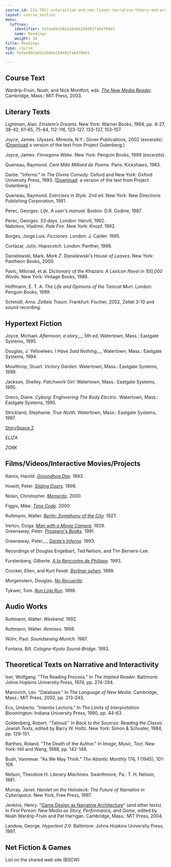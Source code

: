 ```yaml
---
course_id: 21w-765j-interactive-and-non-linear-narrative-theory-and-practice-spring-2004
layout: course_section
menu:
  leftnav:
    identifier: 5efee89cb82a16dda1b9492fa64708d3
    name: Readings
    weight: 30
title: Readings
type: course
uid: 5efee89cb82a16dda1b9492fa64708d3

---
```


Course Text
-----------

Wardrip-Fruin, Noah, and Nick Montfort, eds. [_The New Media Reader_](http://www.newmediareader.com/). Cambridge, Mass.: MIT Press, 2003.

Literary Texts
--------------

Lightman, Alan. _Einstein’s Dreams._ New York: Warner Books, 1994, pp. 8-27, 38-42, 61-65, 75-84, 112-116, 123-127, 133-137, 153-157.  
  
Joyce, James. _Ulysses._ Mineola, N.Y.: Dover Publications, 2002 (excerpts). ([Download](http://www.gutenberg.org/etext/4300) a version of the text from Project Gutenberg.)

Joyce, James. _Finnegans Wake._ New York: Penguin Books, 1999 (excerpts).  
  
Queneau, Raymond. _Cent Mille Milliard de Poems._ Paris: Kickshaws, 1983.  
  
Dante. "Inferno." In _The Divine Comedy._ Oxford and New York: Oxford University Press, 1993. ([Download](http://www.gutenberg.org/ebooks/8800)  a version of the text from Project Gutenberg.)  
  
Queneau, Raymond. _Exercises in Style._ 2nd ed. New York: New Directions Publishing Corporation, 1981.  
  
Perec, Georges. _Life, A user’s manual._ Boston: D.R. Godine, 1987.  
  
Perec, Georges. _53 days._ London: Harvill, 1992.  
Nabokov, Vladimir. _Pale Fire._ New York: Knopf, 1992.  
  
Borges, Jorge Luis. _Ficciones._ London: J. Calder. 1985.  
  
Cortázar, Julio. _Hopscotch._ London: Panther, 1998.  
  
Danielewski, Mark. _Mark Z. Danielewski's House of Leaves._ New York: Pantheon Books, 2000.  
  
Pavic, Milorad, et al. _Dictionary of the Khazars: A Lexicon Novel in 100,000 Words._ New York: Vintage Books, 1989.  
  
Hoffmann, E. T. A. _The Life and Opinions of the Tomcat Murr._ London: Penguin Books, 1999.  
  
Schmidt, Arno. _Zettels Traum._ Frankfurt: Fischer, 2002, Zettel 3-10 and sound recording.

Hypertext Fiction
-----------------

Joyce, Michael. _Afternoon, a story__._ 5th ed. Watertown, Mass.: Eastgate Systems, 1995.  
  
Douglas, J. Yellowlees. _I Have Said Nothing__._ Watertown, Mass.: Eastgate Systems, 1994.  
  
Moulthrop, Stuart. _Victory Garden._ Watertown, Mass.: Eastgate Systems, 1999.  
  
Jackson, Shelley. _Patchwork Girl._ Watertown, Mass.: Eastgate Systems, 1995.  
  
Greco, Diane. _Cyborg: Engineering The Body Electric._ Watertown, Mass.: Eastgate Systems, 1995.  
  
Strickland, Stephanie. _True North._ Watertown, Mass.: Eastgate Systems, 1997.  
  
[StorySpace 2](http://www.eastgate.com/Storyspace2.html)

_ELIZA_

_ZORK_

Films/Videos/Interactive Movies/Projects
----------------------------------------

Ramis, Harold. [_Groundhog Day_](http://www.imdb.com/title/tt0107048/)_._ 1993.  
  
Howitt, Peter. [_Sliding Doors_](http://www.imdb.com/title/tt0120148/)_._ 1998.  
  
Nolan, Christopher. [_Memento_](http://www.imdb.com/title/tt0209144/). 2000.  
  
Figgis, Mike. [_Time Code_](http://www.imdb.com/title/tt0220100/)_._ 2000.  
  
Ruttmann, Walter. [_Berlin: Symphony of the City_](http://www.imdb.com/title/tt0017668/)_._ 1927.  
  
Vertov, Dziga. [_Man with a Movie Camera_](http://www.imdb.com/title/tt0019760/)_._ 1929.  
  Greenaway, Peter. [_Prospero's Books_](http://www.imdb.com/title/tt0102722/)_._ 1991.  
  
Greenaway, Peter_._ [_Dante’s Inferno_](http://www.imdb.com/title/tt0098428/)_._ 1993.  
  
Recordings of Douglas Engelbart, Ted Nelson, and Tim Berners-Lee.  
  
Furstenberg, Gilberte. [_A la Rencontre de Philippe_](https://mitgsl.mit.edu/research/digital-humanities-and-creative-pedagogies/la-rencontre-de-philippe)_._ 1993.  
  
Crocker, Ellen, and Kurt Fendt. [_Berliner sehen_](http://berlinersehen.mit.edu/users/sign_in)_._ 1999.  
  
Morgenstern, Douglas. [_No Recuerdo_](https://mitgsl.mit.edu/news/douglas-morgenstern-looks-back-no-recuerdo-and-mitupv-exchange-projects)_._

Tykwer, Tom. [_Run Lola Run_](http://www.imdb.com/title/tt0130827/)_._ 1998.

Audio Works
-----------

Ruttmann, Walter. _Weekend._ 1992.

Ruttmann, Walter. _Remixes._ 1998.  
  
Wühr, Paul. _Soundseeing Munich._ 1987.  
  
Fontana, Bill. _Cologne-Kyoto Sound-Bridge._ 1993.

Theoretical Texts on Narrative and Interactivity
------------------------------------------------

Iser, Wolfgang. "The Reading Process." In _The Implied Reader._ Baltimore: Johns Hopkins University Press, 1974, pp. 274-294.  
  
Manovich, Lev. "Database." In _The Language of New Media._ Cambridge, Mass.: MIT Press, 2002, pp. 213-243.  
  
Eco, Umberto. "Intentio Lectoris." In _The Limits of Interpretation._ Bloomington: Indiana University Press, 1990, pp. 44-63.  
  
Goldenberg, Robert. "Talmud." In _Back to the Sources: Reading the Classic Jewish Texts_, edited by Barry W. Holtz. New York: Simon & Schuster, 1984, pp. 129-151.  
  
Barthes, Roland. "The Death of the Author." In _Image, Music, Text._ New York: Hill and Wang, 1988, pp. 142-148.  
  
Bush, Vannevar. "As We May Think." _The Atlantic Monthly_ 176, 1 (1945), 101-108.  
  
Nelson, Theodore H. _Literary Machines._ Swarthmore, Pa.: T. H. Nelson, 1981.  
  
Murray, Janet. _Hamlet on the Holodeck: The Future of Narrative in Cyberspace._ New York, Free Press, 1997.  
  
Jenkins, Henry. "[Game Design as Narrative Architecture](http://web.mit.edu/cms/People/henry3/games&narrative.html)" (and other texts). In _First Person: New Media as Story, Performance, and Game_, edited by Noah Wardrip-Fruin and Pat Harrigan. Cambridge, Mass.: MIT Press, 2004.  
  
Landow, George. _Hypertext 2.0._ Baltimore: Johns Hopkins University Press, 1997.

Net Fiction & Games
-------------------

List on the shared web site (BSCW)